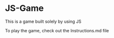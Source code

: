 # JS-Game
This is a game built solely by using JS

To play the game, check out the Instructions.md file
